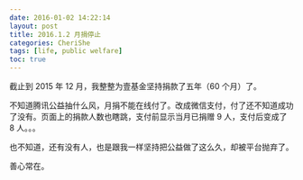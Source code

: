 ```yaml
---
date: 2016-01-02 14:22:14
layout: post
title: 2016.1.2 月捐停止
categories: CheriShe
tags: [life, public welfare]
toc: true
---
```


截止到 2015 年 12 月，我整整为壹基金坚持捐款了五年（60 个月）了。

<!-- more -->

不知道腾讯公益抽什么风，月捐不能在线付了。改成微信支付，付了还不知道成功了没有。页面上的捐款人数也瞎跳，支付前显示当月已捐赠 9 人，支付后变成了 8 人。。。

也不知道，还有没有人，也是跟我一样坚持把公益做了这么久，却被平台抛弃了。

善心常在。
